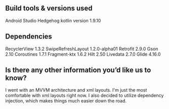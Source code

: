 ## Build tools & versions used
Android Studio Hedgehog
kotlin version 1.9.10

## Dependencies

RecyclerView 1.3.2
SwipeRefreshLayout 1.2.0-alpha01
Retrofit 2.9.0
Gson 2.10
Coroutines 1.7.1
Fragment-ktx 1.6.2
Hilt 2.50
Livedata 2.7.0
Glide 4.16.0

## Is there any other information you’d like us to know?

I went with an MVVM architecture and xml layouts. I'm just the most comfortable with xml layouts right now.
I also decided to utilize dependency injection, which makes things much easier down the road.